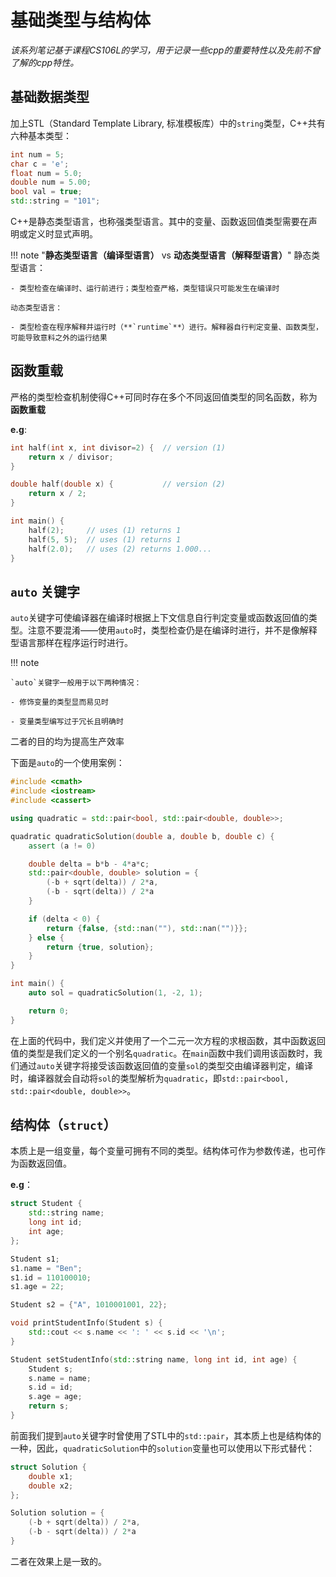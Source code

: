 
# 基础类型与结构体

*该系列笔记基于课程CS106L的学习，用于记录一些cpp的重要特性以及先前不曾了解的cpp特性。*

## 基础数据类型

加上STL（Standard Template Library, 标准模板库）中的`string`类型，C++共有六种基本类型：

```cpp
int num = 5;        
char c = 'e';       
float num = 5.0;    
double num = 5.00;  
bool val = true;    
std::string = "101";
```

C++是静态类型语言，也称强类型语言。其中的变量、函数返回值类型需要在声明或定义时显式声明。

!!! note "**静态类型语言（编译型语言）** vs **动态类型语言（解释型语言）**"
    静态类型语言：  

    - 类型检查在编译时、运行前进行；类型检查严格，类型错误只可能发生在编译时  

    动态类型语言：

    - 类型检查在程序解释并运行时（**`runtime`**）进行。解释器自行判定变量、函数类型，可能导致意料之外的运行结果

## 函数重载

严格的类型检查机制使得C++可同时存在多个不同返回值类型的同名函数，称为**函数重载**

**e.g**:

```cpp
int half(int x, int divisor=2) {  // version (1)
    return x / divisor;
}

double half(double x) {           // version (2)
    return x / 2;
}

int main() {
    half(2);     // uses (1) returns 1
    half(5, 5);  // uses (1) returns 1
    half(2.0);   // uses (2) returns 1.000...
}
```


## `auto` 关键字

`auto`关键字可使编译器在编译时根据上下文信息自行判定变量或函数返回值的类型。注意不要混淆——使用`auto`时，类型检查仍是在编译时进行，并不是像解释型语言那样在程序运行时进行。

!!! note

    `auto`关键字一般用于以下两种情况：  

    - 修饰变量的类型显而易见时

    - 变量类型编写过于冗长且明确时

二者的目的均为提高生产效率

下面是`auto`的一个使用案例：

```cpp
#include <cmath>
#include <iostream>
#include <cassert>

using quadratic = std::pair<bool, std::pair<double, double>>;

quadratic quadraticSolution(double a, double b, double c) {
    assert (a != 0)

    double delta = b*b - 4*a*c;
    std::pair<double, double> solution = {
        (-b + sqrt(delta)) / 2*a,
        (-b - sqrt(delta)) / 2*a
    }

    if (delta < 0) {
        return {false, {std::nan(""), std::nan("")}};
    } else {
        return {true, solution};
    }
}

int main() {
    auto sol = quadraticSolution(1, -2, 1);

    return 0;
}
```

在上面的代码中，我们定义并使用了一个二元一次方程的求根函数，其中函数返回值的类型是我们定义的一个别名`quadratic`。在`main`函数中我们调用该函数时，我们通过`auto`关键字将接受该函数返回值的变量`sol`的类型交由编译器判定，编译时，编译器就会自动将`sol`的类型解析为`quadratic`，即`std::pair<bool, std::pair<double, double>>`。

## 结构体（`struct`）

本质上是一组变量，每个变量可拥有不同的类型。结构体可作为参数传递，也可作为函数返回值。

**e.g**：

```cpp
struct Student {
    std::string name;
    long int id;
    int age;
};

Student s1;
s1.name = "Ben";
s1.id = 110100010;
s1.age = 22;

Student s2 = {"A", 1010001001, 22};

void printStudentInfo(Student s) {
    std::cout << s.name << ': ' << s.id << '\n';
}

Student setStudentInfo(std::string name, long int id, int age) {
    Student s;
    s.name = name;
    s.id = id;
    s.age = age;
    return s;
}
```

前面我们提到`auto`关键字时曾使用了STL中的`std::pair`，其本质上也是结构体的一种，因此，`quadraticSolution`中的`solution`变量也可以使用以下形式替代：

```cpp
struct Solution {
    double x1;
    double x2;
};

Solution solution = {
    (-b + sqrt(delta)) / 2*a,
    (-b - sqrt(delta)) / 2*a
}
```

二者在效果上是一致的。

